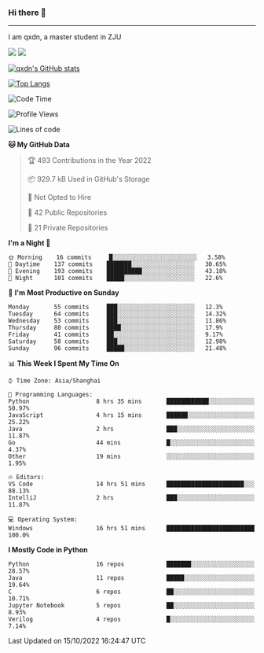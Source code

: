 ### Hi there 👋
---

I am qxdn, a master student in ZJU

[![](https://img.shields.io/badge/blog-qxdn-brightgreen?style=for-the-badge&logo=hexo)](https://qianxu.run) [![](https://img.shields.io/badge/bilibili-qxdn-ff69b4?style=for-the-badge&logo=Bilibili)](https://space.bilibili.com/11674667)


[![qxdn's GitHub stats](https://github-readme-stats.vercel.app/api?username=qxdn&count_private=true&show_icons=true)](https://github.com/qxdn)

[![Top Langs](https://github-readme-stats.vercel.app/api/top-langs/?username=qxdn&layout=compact)](https://github.com/qxdn)

<!--START_SECTION:waka-->
![Code Time](http://img.shields.io/badge/Code%20Time-530%20hrs%2058%20mins-blue)

![Profile Views](http://img.shields.io/badge/Profile%20Views-11-blue)

![Lines of code](https://img.shields.io/badge/From%20Hello%20World%20I%27ve%20Written-1%20Million%20lines%20of%20code-blue)

**🐱 My GitHub Data** 

> 🏆 493 Contributions in the Year 2022
 > 
> 📦 929.7 kB Used in GitHub's Storage 
 > 
> 🚫 Not Opted to Hire
 > 
> 📜 42 Public Repositories 
 > 
> 🔑 21 Private Repositories  
 > 
**I'm a Night 🦉** 

```text
🌞 Morning    16 commits     █░░░░░░░░░░░░░░░░░░░░░░░░   3.58% 
🌆 Daytime    137 commits    ███████░░░░░░░░░░░░░░░░░░   30.65% 
🌃 Evening    193 commits    ██████████░░░░░░░░░░░░░░░   43.18% 
🌙 Night      101 commits    █████░░░░░░░░░░░░░░░░░░░░   22.6%

```
📅 **I'm Most Productive on Sunday** 

```text
Monday       55 commits     ███░░░░░░░░░░░░░░░░░░░░░░   12.3% 
Tuesday      64 commits     ███░░░░░░░░░░░░░░░░░░░░░░   14.32% 
Wednesday    53 commits     ███░░░░░░░░░░░░░░░░░░░░░░   11.86% 
Thursday     80 commits     ████░░░░░░░░░░░░░░░░░░░░░   17.9% 
Friday       41 commits     ██░░░░░░░░░░░░░░░░░░░░░░░   9.17% 
Saturday     58 commits     ███░░░░░░░░░░░░░░░░░░░░░░   12.98% 
Sunday       96 commits     █████░░░░░░░░░░░░░░░░░░░░   21.48%

```


📊 **This Week I Spent My Time On** 

```text
⌚︎ Time Zone: Asia/Shanghai

💬 Programming Languages: 
Python                   8 hrs 35 mins       ████████████░░░░░░░░░░░░░   50.97% 
JavaScript               4 hrs 15 mins       ██████░░░░░░░░░░░░░░░░░░░   25.22% 
Java                     2 hrs               ███░░░░░░░░░░░░░░░░░░░░░░   11.87% 
Go                       44 mins             █░░░░░░░░░░░░░░░░░░░░░░░░   4.37% 
Other                    19 mins             ░░░░░░░░░░░░░░░░░░░░░░░░░   1.95%

🔥 Editors: 
VS Code                  14 hrs 51 mins      ██████████████████████░░░   88.13% 
IntelliJ                 2 hrs               ███░░░░░░░░░░░░░░░░░░░░░░   11.87%

💻 Operating System: 
Windows                  16 hrs 51 mins      █████████████████████████   100.0%

```

**I Mostly Code in Python** 

```text
Python                   16 repos            ███████░░░░░░░░░░░░░░░░░░   28.57% 
Java                     11 repos            █████░░░░░░░░░░░░░░░░░░░░   19.64% 
C                        6 repos             ██░░░░░░░░░░░░░░░░░░░░░░░   10.71% 
Jupyter Notebook         5 repos             ██░░░░░░░░░░░░░░░░░░░░░░░   8.93% 
Verilog                  4 repos             █░░░░░░░░░░░░░░░░░░░░░░░░   7.14%

```



 Last Updated on 15/10/2022 16:24:47 UTC
<!--END_SECTION:waka-->

<!--
**qxdn/qxdn** is a ✨ _special_ ✨ repository because its `README.md` (this file) appears on your GitHub profile.

Here are some ideas to get you started:

- 🔭 I’m currently working on ...
- 🌱 I’m currently learning ...
- 👯 I’m looking to collaborate on ...
- 🤔 I’m looking for help with ...
- 💬 Ask me about ...
- 📫 How to reach me: ...
- 😄 Pronouns: ...
- ⚡ Fun fact: ...
-->
